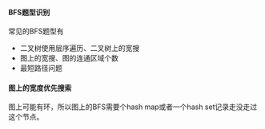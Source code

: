 #### BFS题型识别
常见的BFS题型有
* 二叉树使用层序遍历、二叉树上的宽搜
* 图上的宽搜、图的连通区域个数
* 最短路径问题

#### 图上的宽度优先搜索    
图上可能有环，所以图上的BFS需要个hash map或者一个hash set记录走没走过这个节点。
